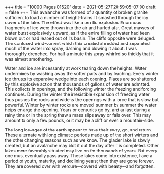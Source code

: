 +++
title = "10000 Pages 01520"
date = 2021-05-27T20:59:05-07:00
draft = false
+++
This avalanche was formed of a quantity of broken granite sufficient to load a number of freight-trains. It smashed through the icy cover of the lake. The effect was like a terrific explosion. Enormous fragments of ice were thrown into the air and hurled afar. Great masses of water burst explosively upward, as if the entire filling of water had been blown out or had leaped out of its basin. The cliffs opposite were deluged. The confused wind-current which this created shredded and separated much of the water into spray, dashing and blowing it about. I was thoroughly drenched. For half a minute this spray whirled so thickly that it was almost smothering.

Water and ice are incessantly at work tearing down the heights. Water undermines by washing away the softer parts and by leaching. Every winter ice thrusts its expansive wedge into each opening. Places are so shattered by this explosive action that thousands of gallons of water are admitted. This collects in openings, and the following winter the freezing and forcing continues. During the winter the irresistible expansion of freezing water thus pushes the rocks and widens the openings with a force that is slow but powerful. Winter by winter rocks are moved; summer by summer the water helps enlarge the opening. Years or centuries go by, and at last during a rainy time or in the spring thaw a mass slips away or falls over. This may amount to only a few pounds, or it may be a cliff or even a mountain-side.

The long ice-ages of the earth appear to have their sway, go, and return. These alternate with long climatic periods made up of the short winters and the other changing seasons such as we know. The glacier lake is slowly created, but an avalanche may blot it out the day after it is completed. Other lakes more favorably situated may live on for thousands of years. But every one must eventually pass away. These lakes come into existence, have a period of youth, maturity, and declining years; then they are gone forever. They are covered over with verdure--covered with beauty--and forgotten.

